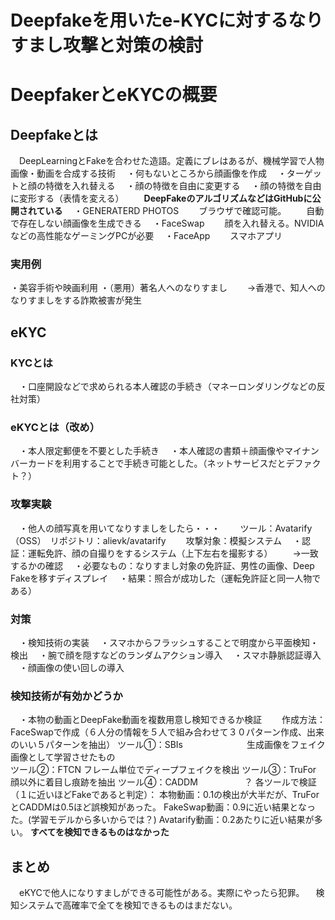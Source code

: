 # Deepfakeを用いたe-KYCに対するなりすまし攻撃と対策の検討

# DeepfakerとeKYCの概要
## Deepfakeとは
　DeepLearningとFakeを合わせた造語。定義にブレはあるが、機械学習で人物画像・動画を合成する技術
　・何もないところから顔画像を作成
　・ターゲットと顔の特徴を入れ替える
　・顔の特徴を自由に変更する
　・顔の特徴を自由に変形する（表情を変える）
　　**DeepFakeのアルゴリズムなどはGitHubに公開されている**
　・GENERATERD PHOTOS
　　ブラウザで確認可能。
　　自動で存在しない顔画像を生成できる
　・FaceSwap
　　顔を入れ替える。NVIDIAなどの高性能なゲーミングPCが必要
　・FaceApp
　　スマホアプリ
### 実用例
   ・美容手術や映画利用
   ・（悪用）著名人へのなりすまし
   　　→香港で、知人へのなりすましをする詐欺被害が発生

## eKYC
### KYCとは
　・口座開設などで求められる本人確認の手続き（マネーロンダリングなどの反社対策）
### eKYCとは（改め）　
　・本人限定郵便を不要とした手続き
　・本人確認の書類＋顔画像やマイナンバーカードを利用することで手続き可能とした。（ネットサービスだとデファクト？）
### 攻撃実験
　・他人の顔写真を用いてなりすましをしたら・・・
　　ツール：Avatarify（OSS）　リポジトリ：alievk/avatarify
　　攻撃対象：模擬システム
　・認証：運転免許、顔の自撮りをするシステム（上下左右を撮影する）
　　→一致するかの確認
　・必要なもの：なりすまし対象の免許証、男性の画像、Deep Fakeを移すディスプレイ
　・結果：照合が成功した（運転免許証と同一人物である）
### 対策
　・検知技術の実装
　・スマホからフラッシュすることで明度から平面検知・検出
　・腕で顔を隠すなどのランダムアクション導入
　・スマホ静脈認証導入
　・顔画像の使い回しの導入

### 検知技術が有効かどうか
　・本物の動画とDeepFake動画を複数用意し検知できるか検証
　　作成方法：FaceSwapで作成（６人分の情報を５人で組み合わせて３０パターン作成、出来のいい５パターンを抽出）
    ツール①：SBIs
　　　　　　　生成画像をフェイク画像として学習させたもの    
    ツール②：FTCN
            フレーム単位でディープフェイクを検出
    ツール③：TruFor
            顔以外に着目し痕跡を抽出
    ツール④：CADDM
    　　　　　？
    各ツールで検証（１に近いほどFakeであると判定）：
            本物動画：0.1の検出が大半だが、TruForとCADDMは0.5ほど誤検知があった。
            FakeSwap動画：0.9に近い結果となった。(学習モデルから多いからでは？)
            Avatarify動画：0.2あたりに近い結果が多い。
    **すべてを検知できるものはなかった**

## まとめ
　eKYCで他人になりすましができる可能性がある。実際にやったら犯罪。
　検知システムで高確率で全てを検知できるものはまだない。


